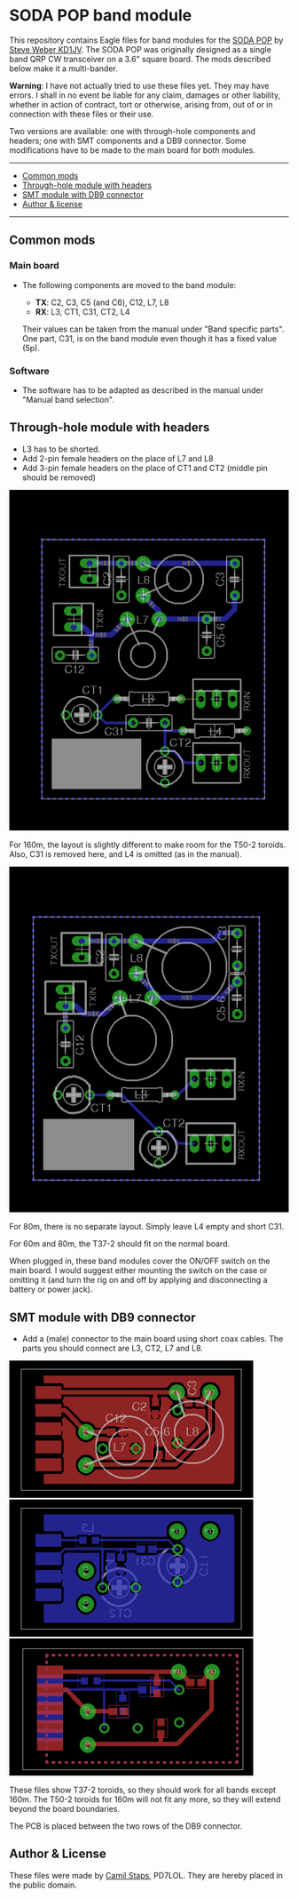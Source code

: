 # SODA POP band module
This repository contains Eagle files for band modules for the
[SODA POP][sodapop] by [Steve Weber KD1JV][kd1jv]. The SODA POP was originally
designed as a single band QRP CW transceiver on a 3.6" square board. The mods
described below make it a multi-bander.

**Warning**: I have not actually tried to use these files yet. They may have
errors. I shall in no event be liable for any claim, damages or other
liability, whether in action of contract, tort or otherwise, arising from, out
of or in connection with these files or their use.

Two versions are available: one with through-hole components and headers; one
with SMT components and a DB9 connector. Some modifications have to be made to
the main board for both modules.

---

- [Common mods](#common-mods)
- [Through-hole module with headers](#through-hole-module-with-headers)
- [SMT module with DB9 connector](#smt-module-with-db9-connector)
- [Author &amp; license](#author--license)

---

## Common mods

### Main board
- The following components are moved to the band module:
	- **TX**: C2, C3, C5 (and C6), C12, L7, L8
	- **RX**: L3, CT1, C31, CT2, L4

	Their values can be taken from the manual under "Band specific parts". One
	part, C31, is on the band module even though it has a fixed value (5p).

### Software
- The software has to be adapted as described in the manual under "Manual band
  selection".

## Through-hole module with headers
- L3 has to be shorted.
- Add 2-pin female headers on the place of L7 and L8
- Add 3-pin female headers on the place of CT1 and CT2 (middle pin should be
  removed)

![The PCB layout for <160m](headers.png)

For 160m, the layout is slightly different to make room for the T50-2 toroids.
Also, C31 is removed here, and L4 is omitted (as in the manual).

![The PCB layout for 160m](headers-160m.png)

For 80m, there is no separate layout. Simply leave L4 empty and short C31.

For 60m and 80m, the T37-2 should fit on the normal board.

When plugged in, these band modules cover the ON/OFF switch on the main board.
I would suggest either mounting the switch on the case or omitting it (and turn
the rig on and off by applying and disconnecting a battery or power jack).

## SMT module with DB9 connector
- Add a (male) connector to the main board using short coax cables. The parts
  you should connect are L3, CT2, L7 and L8.

![PCB layout for SMT/DB9, <160m](db9smt-top.png)
![PCB layout for SMT/DB9, <160m](db9smt-bottom.png)
![PCB layout for SMT/DB9, <160m](db9smt.png)

These files show T37-2 toroids, so they should work for all bands except 160m.
The T50-2 toroids for 160m will not fit any more, so they will extend beyond
the board boundaries.

The PCB is placed between the two rows of the DB9 connector.

## Author &amp; License
These files were made by [Camil Staps][cs], PD7LOL. They are hereby placed in
the public domain.

[cs]: https://camilstaps.nl
[kd1jv]: http://kd1jv.qrpradio.com/
[sodapop]: https://groups.yahoo.com/neo/groups/AT_Sprint/files/SODA%20POP/
